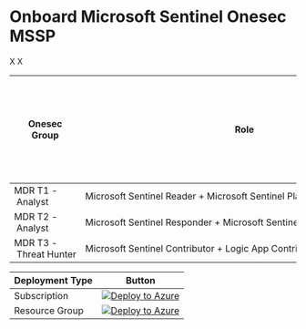 # Onboard Microsoft Sentinel Onesec MSSP

<table>
<thead>
<tr>
  <th>Onesec Group</th>
  <th>Role</th>
  <th>Delete the registration assignment assigned to their tenant (*)</th>
  <th>Create and run Playbooks</th>
  <th>Create automation Rules to run Playbooks</th>
  <th>Can run Playbook Manually</th>
  <th>Create and edit workbooks, analytic rules and other Azure Sentinel Resources</th>
  <th>Manage incidents (dismiss, assign etc)</th>
  <th>View data, incidents, dashboards and other Azure Sentinel resources</th>
</tr>
</thead>
<tbody>
<tr>
  <td>MDR&nbsp;T1&nbsp;-&nbsp;Analyst</td>
  <td>Microsoft&nbsp;Sentinel&nbsp;Reader&nbsp;+&nbsp;Microsoft&nbsp;Sentinel&nbsp;Playbook&nbsp;Operator</td>
  <td></td>
  <td>      X</td>
  <td></td>
  <td></td>
  <td></td>
  <td></td>
  <td style="text-align:center">X</td>
</tr>
<tr>
  <td>MDR&nbsp;T2&nbsp;-&nbsp;Analyst</td>
  <td>Microsoft&nbsp;Sentinel&nbsp;Responder&nbsp;+&nbsp;Microsoft&nbsp;Sentinel&nbsp;Automation&nbsp;Contributor</td>
  <td></td>
  <td<center>X</center></td>
  <td></td>
  <td style="text-align:center">X</td>
  <td></td>
  <td></td>
  <td style="text-align:center">X</td>
</tr>
<tr>
  <td>MDR&nbsp;T3&nbsp;-&nbsp;Threat&nbsp;Hunter</td>
  <td>Microsoft&nbsp;Sentinel&nbsp;Contributor&nbsp;+&nbsp;Logic&nbsp;App&nbsp;Contributor</td>
  <td<center>X</center></td>
  <td style="text-align:center">X</td>
  <td style="text-align:center">X</td>
  <td style="text-align:center">X</td>
  <td style="text-align:center">X</td>
  <td style="text-align:center">X</td>
  <td style="text-align:center">X</td>
</tr>
</tbody>
</table>



|Deployment Type | Button |
|----------------|--------|
| Subscription   | [![Deploy to Azure](https://aka.ms/deploytoazurebutton)](https://portal.azure.com/#create/Microsoft.Template/uri/https%3A%2F%2Fraw.githubusercontent.com%2Fsorcia25%2FMSSPOnboard%2Fmain%2FOnboard%2520Subscription%2FdelegatedResourceManagement.json) |
| Resource Group | [![Deploy to Azure](https://aka.ms/deploytoazurebutton)](https://portal.azure.com/#create/Microsoft.Template/uri/https%3A%2F%2Fraw.githubusercontent.com%2Fsorcia25%2FMSSPOnboard%2Fmain%2FOnboard%2520a%2520Resource%2520Group%2FrgDelegatedResourceManagement.json) |
